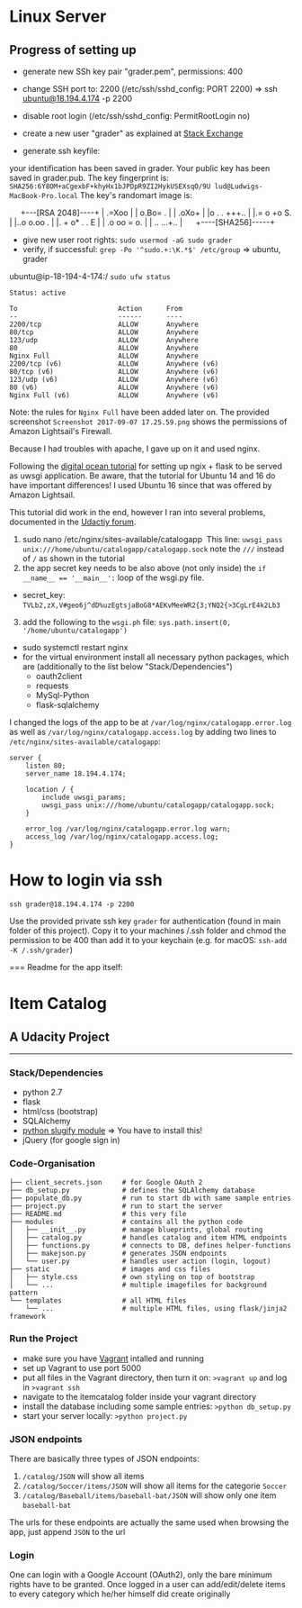 # Linux Server
## Progress of setting up
- generate new SSh key pair "grader.pem", permissions: 400
- change SSH port to: 2200 (/etc/ssh/sshd_config: PORT 2200)
    => ssh ubuntu@18.194.4.174 -p 2200
- disable root login (/etc/ssh/sshd_config: PermitRootLogin no)
- create a new user "grader" as explained at [Stack Exchange](https://unix.stackexchange.com/questions/210228/add-a-user-wthout-password-but-with-ssh-and-public-key)

- generate ssh keyfile: 

your identification has been saved in grader.
Your public key has been saved in grader.pub.
The key fingerprint is:
`SHA256:6Y8OM+aCgexbF+khyHx1bJPDpR9ZI2HykUSEXsqO/9U lud@Ludwigs-MacBook-Pro.local`
The key's randomart image is:

      +---[RSA 2048]----+
      |       .=Xoo     |
      |      o.Bo= .    |
      |     .oXo+       |
      |o . . +++..      |
      |.= o +o S.       |
      |..o o.oo    .    |
      |.  + o* .  . E   |
      | .o oo = o.      |
      | ..  ...+..      |
      +----[SHA256]-----+

- give new user root rights: `sudo usermod -aG sudo grader`
- verify, if successful: `grep -Po '^sudo.+:\K.*$' /etc/group`
    => ubuntu, grader

ubuntu@ip-18-194-4-174:/ `sudo ufw status`

    Status: active

    To                         Action      From
    --                         ------      ----
    2200/tcp                   ALLOW       Anywhere
    80/tcp                     ALLOW       Anywhere
    123/udp                    ALLOW       Anywhere
    80                         ALLOW       Anywhere
    Nginx Full                 ALLOW       Anywhere
    2200/tcp (v6)              ALLOW       Anywhere (v6)
    80/tcp (v6)                ALLOW       Anywhere (v6)
    123/udp (v6)               ALLOW       Anywhere (v6)
    80 (v6)                    ALLOW       Anywhere (v6)
    Nginx Full (v6)            ALLOW       Anywhere (v6)

Note: the rules for `Nginx Full` have been added later on. The provided screenshot `Screenshot 2017-09-07 17.25.59.png` shows the permissions of Amazon Lightsail's Firewall.

Because I had troubles with apache, I gave up on it and used nginx.

Following the [digital ocean tutorial](https://www.digitalocean.com/community/tutorials/how-to-serve-flask-applications-with-uwsgi-and-nginx-on-ubuntu-16-04) for setting up ngix + flask to be served as uwsgi application. Be aware, that the tutorial for Ubuntu 14 and 16 do have important differences! I used Ubuntu 16 since that was offered by Amazon Lightsail.

This tutorial did work in the end, however I ran into several problems, documented in the [Udactiy forum](https://discussions.udacity.com/t/solved-uwsgi-proxy-not-working-connection-refused-manual-starting-works/353197).
1. sudo nano /etc/nginx/sites-available/catalogapp
  This line: `uwsgi_pass unix:///home/ubuntu/catalogapp/catalogapp.sock` note the `///` instead of `/` as shown in the tutorial
2. the app secret key needs to be also above (not only inside) the `if __name__ == '__main__':` loop of the wsgi.py file.
- secret_key: `TVLb2,zX,V#geo6j^dD%uzEgtsjaBoG8*AEKvMeeWR2{3;YNQ2{>3CgLrE4k2Lb3`
3. add the following to the `wsgi.ph` file: `sys.path.insert(0, '/home/ubuntu/catalogapp')`

- sudo systemctl restart nginx
- for the virtual environment install all necessary python packages, which are (additionally to the list below "Stack/Dependencies")
   - oauth2client
   - requests
   - MySql-Python
   - flask-sqlalchemy
   
I changed the logs of the app to be at `/var/log/nginx/catalogapp.error.log` as well as `/var/log/nginx/catalogapp.access.log` by adding two lines to `/etc/nginx/sites-available/catalogapp`:

    server {
        listen 80;
        server_name 18.194.4.174;
    
        location / {
            include uwsgi_params;
            uwsgi_pass unix:///home/ubuntu/catalogapp/catalogapp.sock;
        }
    
        error_log /var/log/nginx/catalogapp.error.log warn;
        access_log /var/log/nginx/catalogapp.access.log;
    }

# How to login via ssh

    ssh grader@18.194.4.174 -p 2200
    
Use the provided private ssh key `grader` for authentication (found in main folder of this project). Copy it to your machines /.ssh folder and chmod the permission to be 400 than add it to your keychain (e.g. for macOS: `ssh-add -K /.ssh/grader`)

=== Readme for the app itself:

# Item Catalog
## A Udacity Project

***

### Stack/Dependencies
- python 2.7
- flask
- html/css (bootstrap)
- SQLAlchemy
- [python slugify module](https://github.com/un33k/python-slugify) => You have to install this!
- jQuery (for google sign in)


### Code-Organisation
    ├── client_secrets.json     # for Google OAuth 2
    ├── db_setup.py             # defines the SQLAlchemy database
    ├── populate_db.py          # run to start db with same sample entries
    ├── project.py              # run to start the server
    ├── README.md               # this very file
    ├── modules                 # contains all the python code
    │   ├── __init__.py         # manage blueprints, global routing
    │   ├── catalog.py          # handles catalog and item HTML endpoints
    │   ├── functions.py        # connects to DB, defines helper-functions
    │   ├── makejson.py         # generates JSON endpoints
    │   └── user.py             # handles user action (login, logout)
    ├── static                  # images and css files
    │   ├── style.css           # own styling on top of bootstrap
    │   └── ...                 # multiple imagefiles for background pattern
    └── templates               # all HTML files
        └── ...                 # multiple HTML files, using flask/jinja2 framework

### Run the Project
- make sure you have [Vagrant](https://www.vagrantup.com/intro/getting-started/index.html) intalled and running
- set up Vagrant to use port 5000
- put all files in the Vagrant directory, then turn it on: `>vagrant up` and log in `>vagrant ssh`
- navigate to the itemcatalog folder inside your vagrant directory
- install the database including some sample entries: `>python db_setup.py`
- start your server locally: `>python project.py`

### JSON endpoints
There are basically three types of JSON endpoints:

1. `/catalog/JSON` will show all items
2. `/catalog/Soccer/items/JSON` will show all items for the categorie `Soccer`
3. `/catalog/Baseball/items/baseball-bat/JSON` will show only one item `baseball-bat`

The urls for these endpoints are actually the same used when browsing the app, just append `JSON` to the url


### Login
One can login with a Google Account (OAuth2), only the bare minimum rights have to be granted. Once logged in a user can add/edit/delete items to every category which he/her himself did create originally
